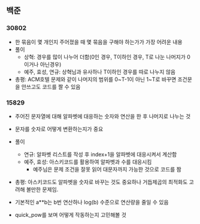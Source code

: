 ## 백준
### 30802
- 한 묶음이 몇 개인지 주어졌을 때 몇 묶음을 구해야 하는가가 가장 어려운 내용
- 풀이
    - 상혁: 경우를 많이 나누어 더함(0인 경우, T이하인 경우, T로 나눈 나머지가 0이거나 아닌경우)
    - 예주, 효성, 연규: 상혁님과 유사하나 T이하인 경우를 따로 나누지 않음
- 총평: ACM호텔 문제와 같이 나머지의 범위를 0~T-1이 아닌 1~T로 바꾸면 조건문을 안쓰고도 코드를 짤 수 있음

### 15829
- 주어진 문자열에 대해 알파벳에 대응하는 숫자와 연산을 한 후 나머지로 나누는 것
- 문자를 숫자로 어떻게 변환하는지가 중요
- 풀이
    - 연규: 알파벳 리스트를 작성 후 index+1을 알파벳에 대응시켜서 계산함
    - 예주, 효성: 아스키코드를 활용하여 알파벳과 수를 대응시킴 
        - 예주님은 문제 조건을 잘못 읽어 대문자까지 가능한 것으로 코드를 짬
- 총평: 아스키코드도 알파벳을 숫자로 바꾸는 것도 중요하나 거듭제곱의 최적화도 고려해 볼만한 문제임.

- 기본적인 a**b는 b번 연산하나 log(b) 수준으로 연산량을 줄일 수 있음
- quick_pow를 보며 어떻게 작동하는지 고민해볼 것